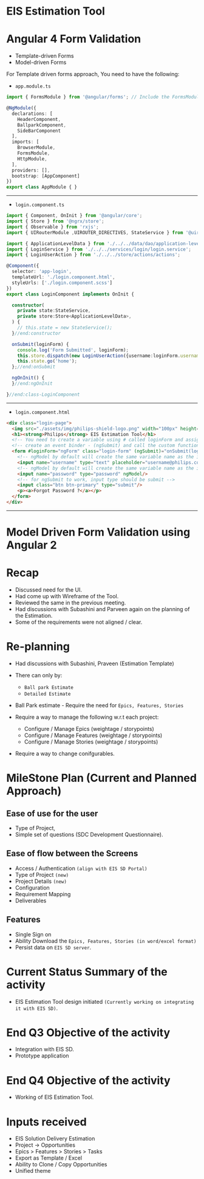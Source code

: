 # EIS Estimation Tool

# Angular 4 Form Validation

- Template-driven Forms
- Model-driven Forms

For Template driven forms approach, You need to have the following:

- `app.module.ts`
```ts
import { FormsModule } from '@angular/forms'; // Include the FormsModule

@NgModule({
  declarations: [    
    HeaderComponent,
    BallparkComponent,
    SideBarComponent
  ],
  imports: [
    BrowserModule,
    FormsModule,
    HttpModule,    
  ],
  providers: [],
  bootstrap: [AppComponent]
})
export class AppModule { }
```

---

- `login.component.ts`

```ts
import { Component, OnInit } from '@angular/core';
import { Store } from '@ngrx/store';
import { Observable } from 'rxjs';
import { UIRouterModule ,UIROUTER_DIRECTIVES, StateService } from '@uirouter/angular';

import { ApplicationLevelData } from './../../data/dao/application-level-data';
import { LoginService } from './../../services/login/login.service';
import { LoginUserAction } from './../../store/actions/actions';

@Component({
  selector: 'app-login',
  templateUrl: './login.component.html',
  styleUrls: ['./login.component.scss']
})
export class LoginComponent implements OnInit {

  constructor(
    private state:StateService,
    private store:Store<ApplicationLevelData>,
  ) {
    // this.state = new StateService();
  }//end:constructor

  onSubmit(loginForm) { 
    console.log('Form Submitted', loginForm);
    this.store.dispatch(new LoginUserAction({username:loginForm.username,password:loginForm.password}));
    this.state.go('home');
  };//end:onSubmit

  ngOnInit() {
  }//end:ngOnInit

}//end:class-LoginComponent
```
---

- `login.component.html`

```html
<div class="login-page">
  <img src="./assets/img/philips-shield-logo.png" width="100px" height="auto"/>
  <h1><strong>Philips</strong> EIS Estimation Tool</h1>
  <!-- You need to create a variable using # called loginForm and assign it ngForm -->
  <!-- create an event binder - (ngSubmit) and call the custom function, passiwing it loginForm.value -->
  <form #loginForm="ngForm" class="login-form" (ngSubmit)="onSubmit(loginForm.value)">
    <!-- ngModel by default will create the same variable name as the input name property -->
    <input name="username" type="text" placeholder="username@philips.com" ngModel/>
    <!-- ngModel by default will create the same variable name as the input name property -->
    <input name="password" type="password" ngModel/>
    <!-- for ngSubmit to work, input type should be submit -->
    <input class="btn btn-primary" type="submit"/>
    <p><a>Forgot Password ?</a></p>
  </form>
</div>  
```
---

# Model Driven Form Validation using Angular 2

# Recap

- Discussed need for the UI.
- Had come up with Wireframe of the Tool.
- Reviewed the same in the previous meeting.
- Had discussions with Subashini and Parveen again on the planning of the Estimation.
- Some of the requirements were not aligned / clear.

# Re-planning

- Had discussions with Subashini, Praveen (Estimation Template)
- There can only by:
    - `Ball park Estimate`
    - `Detailed Estimate`

- Ball Park estimate - Require the need for `Epics, Features, Stories`
- Require a way to manage the following w.r.t each project:
    - Configure / Manage Epics (weightage / storypoints)
    - Configure / Manage Features (weightage / storypoints)
    - Configure / Manage Stories (weightage / storypoints)
- Require a way to change conifgurables.  

# MileStone Plan (Current and Planned Approach)

## Ease of use for the user 
- Type of Project, 
- Simple set of questions (SDC Development Questionnaire).

## Ease of flow between the Screens
- Access / Authentication `(align with EIS SD Portal)`
- Type of Project `(new)`
- Project Details `(new)`
- Configuration
- Requirement Mapping
- Deliverables

## Features
- Single Sign on
- Ability Download the `Epics, Features, Stories (in word/excel format)`
- Persist data on `EIS SD server`.

# Current Status Summary of the activity
- EIS Estimation Tool design initiated `(Currently working on integrating it with EIS SD)`.

# End Q3 Objective of the activity
- Integration with EIS SD.
- Prototype application

# End Q4 Objective of the activity
- Working of EIS Estimation Tool.

# Inputs received
- EIS Solution Delivery Estimation
- Project -> Opportunities
- Epics > Features > Stories > Tasks
- Export as Template / Excel
- Ability to Clone / Copy Opportunities
- Unified theme
